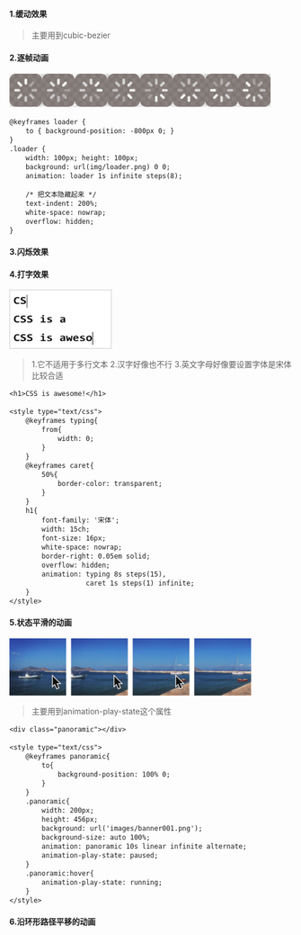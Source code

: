 #### 1.缓动效果
> 主要用到cubic-bezier

#### 2.逐帧动画
<img src="imgs/003.png" />

	@keyframes loader {
		to { background-position: -800px 0; }
	}
	.loader {
		width: 100px; height: 100px;
		background: url(img/loader.png) 0 0;
		animation: loader 1s infinite steps(8);
		
		/* 把文本隐藏起来 */
		text-indent: 200%;
		white-space: nowrap;
		overflow: hidden;
	}

#### 3.闪烁效果


#### 4.打字效果
<img src="imgs/001.png" style="border: 1px solid #ccc" />

> 1.它不适用于多行文本
> 2.汉字好像也不行
> 3.英文字母好像要设置字体是宋体比较合适

	<h1>CSS is awesome!</h1>
	
	<style type="text/css">
		@keyframes typing{
			from{
				width: 0;
			}
		}
		@keyframes caret{
			50%{
				border-color: transparent;
			}
		}
		h1{
			font-family: '宋体';
			width: 15ch;
			font-size: 16px;
			white-space: nowrap;
			border-right: 0.05em solid;
			overflow: hidden;
			animation: typing 8s steps(15),
					   caret 1s steps(1) infinite;
		}
	</style>

#### 5.状态平滑的动画
<img src="imgs/002.png" />

> 主要用到animation-play-state这个属性

	<div class="panoramic"></div>
	
	<style type="text/css">
		@keyframes panoramic{
			to{
				background-position: 100% 0;
			}
		}
		.panoramic{
			width: 200px;
			height: 456px;
			background: url('images/banner001.png');
			background-size: auto 100%;
			animation: panoramic 10s linear infinite alternate;
			animation-play-state: paused;
		}
		.panoramic:hover{
			animation-play-state: running;
		}
	</style>

#### 6.沿环形路径平移的动画
